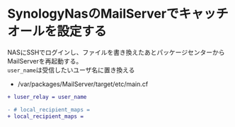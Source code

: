 # SynologyNasのMailServerでキャッチオールを設定する

NASにSSHでログインし、ファイルを書き換えたあとパッケージセンターからMailServerを再起動する。  
`user_name`は受信したいユーザ名に置き換える

-  /var/packages/MailServer/target/etc/main.cf

```diff
+ luser_relay = user_name
```

```diff
- # local_recipient_maps =
+ local_recipient_maps =
```